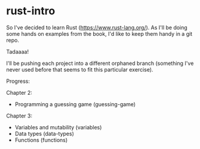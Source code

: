 # rust-intro

So I've decided to learn Rust (https://www.rust-lang.org/). As I'll be doing some hands on examples from the book, I'd like to keep them handy in a git repo.

Tadaaaa!

I'll be pushing each project into a different orphaned branch (something I've never used before that seems to fit this particular exercise).

Progress:  

Chapter 2:
- Programming a guessing game (guessing-game)

Chapter 3:
- Variables and mutability (variables)
- Data types (data-types)
- Functions (functions)